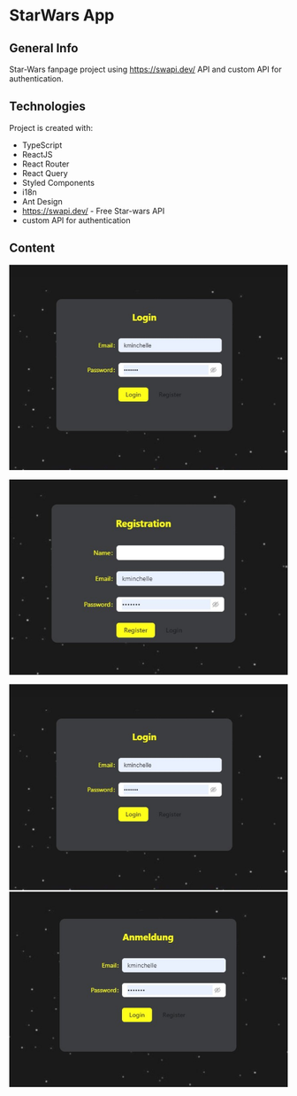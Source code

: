 # StarWars App

## General Info

Star-Wars fanpage project using https://swapi.dev/ API and custom API for authentication.

## Technologies

Project is created with:

- TypeScript
- ReactJS
- React Router
- React Query
- Styled Components
- i18n
- Ant Design
- https://swapi.dev/ - Free Star-wars API
- custom API for authentication

## Content

![Login Screen](./public/images/login-screen.jpg)

![Registration](./public/images/signUp-screen.jpg)

![English](./public/images/login-screen.jpg) ![German](./public/images/login-screen-de.jpg)
